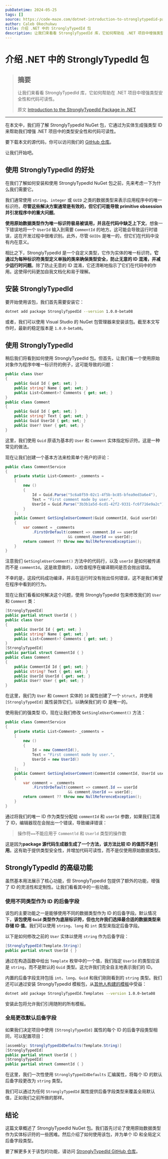 ```yaml
---
pubDatetime: 2024-05-25
tags: []
source: https://code-maze.com/dotnet-introduction-to-stronglytypedid-package/
author: Caleb Okechukwu
title: 介绍 .NET 中的 StronglyTypedId 包
description: 让我们来看看 StronglyTypedId 库，它如何帮助在 .NET 项目中增强类型安全性和代码可读性。
---
```


# 介绍 .NET 中的 StronglyTypedId 包

> ## 摘要
>
> 让我们来看看 StronglyTypedId 库，它如何帮助在 .NET 项目中增强类型安全性和代码可读性。
>
> 原文 [Introduction to the StronglyTypedId Package in .NET](https://code-maze.com/dotnet-introduction-to-stronglytypedid-package/)

---

在本文中，我们将了解 StronglyTypedId NuGet 包，它通过为实体生成强类型 ID 来帮助我们增强 .NET 项目中的类型安全性和代码可读性。

要下载本文的源代码，你可以访问我们的 [GitHub 仓库](https://github.com/CodeMazeBlog/CodeMazeGuides/tree/main/dotnet-client-libraries/StronglyTypedIDPackage)。

让我们开始吧。

## 使用 StronglyTypedId 的好处

在我们了解如何安装和使用 StronglyTypedId NuGet 包之前，先来考虑一下为什么我们需要它。

我们通常使用 `string`、`integer` 或 `GUID` 之类的数据类型来表示应用程序中的唯一标识符。**尽管这些解决方案通常是有效的，但它们可能导致 primitive obsession 并引发程序中的重大问题**。

**使用原始数据类型作为唯一标识符极易被误用，并且在代码中缺乏上下文**。想象一下错误地将一个 `UserId` 输入到需要 `CommentId` 的地方。这可能会导致运行时错误，这在开发过程中很难识别。此外，尽管 `GUIDs` 是唯一的，但它们在代码中没有内在意义。

相比之下，StronglyTypedId 是一个自定义类型，它作为实体的唯一标识符。**它通过为每种标识符类型定义单独的类来确保类型安全，防止无意的 ID 混淆，并减少运行时问题**。除了防止无意的 ID 混淆，它还清晰地指示了它们在代码中的作用。这使得代码更加自我文档化和易于理解。

## 安装 StronglyTypedId

要开始使用该包，我们首先需要安装它：

```bash
dotnet add package StronglyTypedId --version 1.0.0-beta08
```

或者，我们可以使用 Visual Studio 的 NuGet 包管理器来安装该包。截至本文写作时，最新的稳定版本是 `1.0.0-beta08`。

## 使用 StronglyTypedId

稍后我们将看到如何使用 StronglyTypedId 包。但首先，让我们看一个使用原始对象作为程序中唯一标识符的例子，这可能导致的问题：

```csharp
public class User
{
    public Guid Id { get; set; }
    public string? Name { get; set; }
    public List<Comment>? Comments { get; set; }
}
public class Comment
{
    public Guid Id { get; set; }
    public string? Text { get; set; }
    public Guid UserId { get; set; }
    public User? User { get; set; }
}
```

这里，我们使用 `Guid` 原语为基本的 `User` 和 `Comment` 实体指定标识符。这是一种常见的做法。

现在让我们创建一个基本方法来检索单个用户的评论：

```csharp
public class CommentService
{
    private static List<Comment> _comments =
    [
        new ()
        {
            Id = Guid.Parse("5c6a8f59-02c1-4f5b-bc85-bfea9ed3a6e4"),
            Text = "First comment made by user.",
            UserId = Guid.Parse("3b3b1a5d-6cd1-42f2-9331-fc6f716e9a2c")
        }
    ];
    public Comment GetSingleUserComment(Guid commentId, Guid userId)
    {
        var comment = _comments
            .FirstOrDefault(comment => comment.Id == userId
                            && comment.UserId == userId);
        return comment ?? throw new NullReferenceException();
    }
}
```

注意我们 `GetSingleUserComment()` 方法中的代码行，以及 `userId` 是如何被传递而不是 `commentId`。这是故意做的，以检查程序在编译期间是否会抛出错误。

不幸的是，这段代码成功编译，并且在运行时没有抛出任何错误，这不是我们希望在程序中看到的行为。

现在让我们看看如何解决这个问题，使用 StronglyTypedId 包来修改我们的 `User` 和 `Comment` 类：

```csharp
[StronglyTypedId]
public partial struct UserId { }
public class User
{
    public UserId Id { get; set; }
    public string? Name { get; set; }
    public List<Comment>? Comments { get; set; }
}
[StronglyTypedId]
public partial struct CommentId { }
public class Comment
{
    public CommentId Id { get; set; }
    public string? Text { get; set; }
    public UserId UserId { get; set; }
    public User? User { get; set; }
}
```

在这里，我们为 `User` 和 `Comment` 实体的 `Id` 属性创建了一个 `struct`，并使用 `[StronglyTypedId]` 属性装饰它们，以确保我们的 ID 是唯一的。

使用我们的强类型 ID，现在让我们修改 `GetSingleUserComment()` 方法：

```csharp
public class CommentService
{
    private static List<Comment> _comments =
    [
        new ()
        {
            Id = new CommentId(),
            Text = "First comment made by user.",
            UserId = new UserId()
        }
    ];
    public Comment GetSingleUserComment(CommentId commentId, UserId userId)
    {
        var comment = _comments
            .FirstOrDefault(comment => comment.Id == userId
                            && comment.UserId == userId);
        return comment ?? throw new NullReferenceException();
    }
}
```

通过将我们的唯一 ID 作为类型分配给 `commentId` 和 `userId` 参数，如果我们混淆了 ID，编辑器现在会抛出一个错误，导致编译错误：

> 操作符`==`不能应用于 `Commentld` 和 `Userld` 类型的操作数

这是因为**package 源代码生成器生成了一个方法，该方法比较 ID 的值而不是引用**。这有助于提供类型安全性，并增加代码可读性，而不是仅使用原始数据类型。

## StronglyTypedId 的高级功能

虽然基本用法展示了核心功能，但 StronglyTypedId 包提供了额外的功能，增强了 ID 的灵活性和定制性。让我们看看其中的一些功能。

### 使用不同类型作为 ID 的后备字段

该包的主要功能之一是能够使用不同的数据类型作为 ID 的后备字段。默认情况下，**该包使用 `Guid` 类型作为底层标识符，但也允许我们选择最合适的数据类型来存储 ID 值**。我们可以使用 `string`、`long` 和 `int` 类型来指定后备字段。

以下是如何修改之前的 `User` 实体以使用 `string` 作为后备字段：

```csharp
[StronglyTypedId(Template.String)]
public partial struct UserId { }
```

通过在构造函数中给出 `Template` 枚举中的一个值，我们指定 `UserId` 的类型应该是 `string`，而不是默认的 `Guid` 类型。这允许我们完全自主地表示我们的 ID。

内置的后备字段支持包括 `int`、`long`、`Guid` 和我们刚刚看到的 `string` 类型。我们还可以通过安装 StronglyTypedId 模板包，从[其他人构建的模板](https://github.com/andrewlock/StronglyTypedId/tree/master/src/StronglyTypedIds.Templates)中受益：

```bash
dotnet add package StronglyTypedId.Templates --version 1.0.0-beta08
```

安装此包将允许我们引用随附的所有模板。

### 全局更改默认后备字段

如果我们决定项目中使用 `[StronglyTypedId]` 属性的每个 ID 的后备字段类型相同，可以配置项目：

```csharp
[assembly: StronglyTypedIdDefaults(Template.String)]
[StronglyTypedId]
public partial struct UserId { }
[StronglyTypedId]
public partial struct CommentId { }
```

在这里，我们一次性使用 `StronglyTypedIdDefaults` 汇编属性，将每个 ID 的默认后备字段更改为 `string` 类型。

我们可以通过为任何 `StronglyTypedId` 属性提供后备字段类型来覆盖全局默认值，正如我们之前所做的那样。

## 结论

这篇文章概述了 StronglyTypedId NuGet 包。我们首先讨论了使用原始数据类型作为实体标识符的一些困难。然后介绍了如何使用该包，并为单个 ID 和全局定义后备字段类型。

要了解更多关于该包的功能，请访问 [StronglyTypedId GitHub 仓库](https://github.com/andrewlock/StronglyTypedId#installing)。
